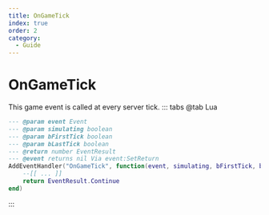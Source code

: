 ```yaml
---
title: OnGameTick
index: true
order: 2
category:
  - Guide
---
```


# OnGameTick
This game event is called at every server tick.
::: tabs
@tab Lua
```lua
--- @param event Event
--- @param simulating boolean
--- @param bFirstTick boolean
--- @param bLastTick boolean
--- @return number EventResult
--- @event returns nil Via event:SetReturn
AddEventHandler("OnGameTick", function(event, simulating, bFirstTick, bLastTick)
    --[[ ... ]]
    return EventResult.Continue
end)
```

:::